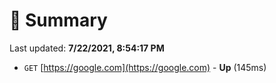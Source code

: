 # 📖 Summary
Last updated: **7/22/2021, 8:54:17 PM**

- `GET` [https://google.com](https://google.com) - **Up** (145ms)
